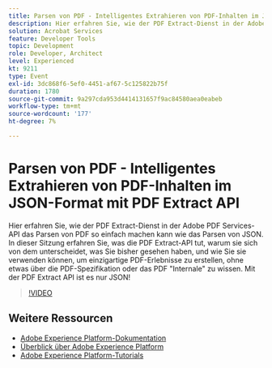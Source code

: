 ```yaml
---
title: Parsen von PDF - Intelligentes Extrahieren von PDF-Inhalten im JSON-Format mit PDF Extract API
description: Hier erfahren Sie, wie der PDF Extract-Dienst in der Adobe PDF Services-API das Parsen von PDF so einfach machen kann wie das Parsen von JSON. In dieser Sitzung erfahren Sie, was die PDF Extract-API tut, warum sie sich von dem unterscheidet, was Sie bisher gesehen haben, und wie Sie sie verwenden können, um einzigartige PDF-Erlebnisse zu erstellen, ohne etwas über die PDF-Spezifikation oder das PDF "Internale" zu wissen. Mit der PDF Extract API ist es nur JSON!
solution: Acrobat Services
feature: Developer Tools
topic: Development
role: Developer, Architect
level: Experienced
kt: 9211
type: Event
exl-id: 3dc868f6-5ef0-4451-af67-5c125822b75f
duration: 1780
source-git-commit: 9a297cda953d4414131657f9ac84580aea0eabeb
workflow-type: tm+mt
source-wordcount: '177'
ht-degree: 7%

---
```


# Parsen von PDF - Intelligentes Extrahieren von PDF-Inhalten im JSON-Format mit PDF Extract API

Hier erfahren Sie, wie der PDF Extract-Dienst in der Adobe PDF Services-API das Parsen von PDF so einfach machen kann wie das Parsen von JSON. In dieser Sitzung erfahren Sie, was die PDF Extract-API tut, warum sie sich von dem unterscheidet, was Sie bisher gesehen haben, und wie Sie sie verwenden können, um einzigartige PDF-Erlebnisse zu erstellen, ohne etwas über die PDF-Spezifikation oder das PDF &quot;Internale&quot; zu wissen. Mit der PDF Extract API ist es nur JSON!

>[!VIDEO](https://video.tv.adobe.com/v/338096/?quality=12&learn=on&hidetitle=true)

## Weitere Ressourcen

- [Adobe Experience Platform-Dokumentation](https://experienceleague.adobe.com/docs/experience-platform.html?lang=de)
- [Überblick über Adobe Experience Platform](https://experienceleague.adobe.com/docs/experience-platform/landing/home.html?lang=de)
- [Adobe Experience Platform-Tutorials](https://experienceleague.adobe.com/docs/platform-learn/tutorials/overview.html?lang=de)
